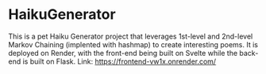 # HaikuGenerator

This is a pet Haiku Generator project that leverages 1st-level and 2nd-level Markov Chaining (implented with hashmap) to create interesting poems. 
It is deployed on Render, with the front-end being built on Svelte while the back-end is built on Flask. 
Link: https://frontend-vw1x.onrender.com/
